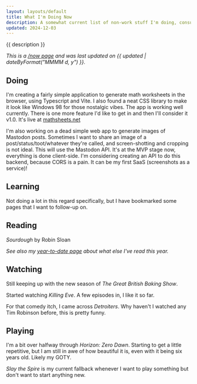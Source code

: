 ```yaml
---
layout: layouts/default
title: What I'm Doing Now
description: A somewhat current list of non-work stuff I'm doing, consuming, or being entertained by.
updated: 2024-12-03
---
```


{{ description }}

_This is a [/now page](https://nownownow.com/about) and was last updated on {{ updated | dateByFormat("MMMM d, y") }}._

## Doing

I'm creating a fairly simple application to generate math worksheets in the browser, using Typescript and Vite. I also found a neat CSS library to make it look like Windows 98 for those nostalgic vibes. The app is working well currently. There is one more feature I'd like to get in and then I'll consider it v1.0. It's live at [mathsheets.net](https://www.mathsheets.net)

I'm also working on a dead simple web app to generate images of Mastodon posts. Sometimes I want to share an image of a post/status/toot/whatever they're called, and screen-shotting and cropping is not ideal. This will use the Mastodon API. It's at the MVP stage now, everything is done client-side. I'm considering creating an API to do this backend, because CORS is a pain. It can be my first SaaS (screenshots as a service)!

## Learning

Not doing a lot in this regard specifically, but I have bookmarked some pages that I want to follow-up on.

## Reading

_Sourdough_ by Robin Sloan

_See also my [year-to-date page](/posts/2024/books-of-2024/) about what else I've read this year._

## Watching

Still keeping up with the new season of _The Great British Baking Show_.

Started watching _Killing Eve_. A few episodes in, I like it so far.

For that comedy itch, I came across _Detroiters_. Why haven't I watched any Tim Robinson before, this is pretty funny.

## Playing

I'm a bit over halfway through _Horizon: Zero Dawn_. Starting to get a little repetitive, but I am still in awe of how beautiful it is, even with it being six years old. Likely my GOTY.

_Slay the Spire_ is my current fallback whenever I want to play something but don't want to start anything new.
